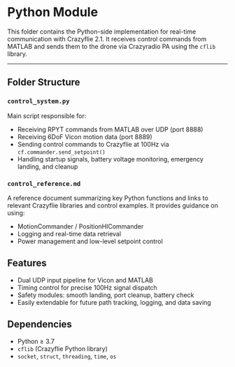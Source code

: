 # Python Module

This folder contains the Python-side implementation for real-time communication with Crazyflie 2.1. It receives control commands from MATLAB and sends them to the drone via Crazyradio PA using the `cflib` library.

---

## Folder Structure

### `control_system.py`

Main script responsible for:

* Receiving RPYT commands from MATLAB over UDP (port 8888)
* Receiving 6DoF Vicon motion data (port 8889)
* Sending control commands to Crazyflie at 100Hz via `cf.commander.send_setpoint()`
* Handling startup signals, battery voltage monitoring, emergency landing, and cleanup

### `control_reference.md`

A reference document summarizing key Python functions and links to relevant Crazyflie libraries and control examples. It provides guidance on using:

* MotionCommander / PositionHlCommander
* Logging and real-time data retrieval
* Power management and low-level setpoint control



## Features

* Dual UDP input pipeline for Vicon and MATLAB
* Timing control for precise 100Hz signal dispatch
* Safety modules: smooth landing, port cleanup, battery check
* Easily extendable for future path tracking, logging, and data saving



## Dependencies

* Python ≥ 3.7
* `cflib` (Crazyflie Python library)
* `socket`, `struct`, `threading`, `time`, `os`



